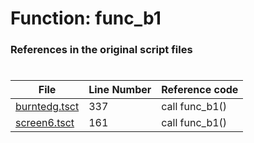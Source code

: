 # Function: func_b1
### References in the original script files

#

| File | Line Number | Reference code |
| --- | --- | --- |
| [burntedg.tsct](../../../out/burntedg.tsct#L337) | 337 | call func_b1() |
| [screen6.tsct](../../../out/screen6.tsct#L161) | 161 | call func_b1() |
